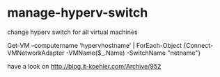 # manage-hyperv-switch
change hyperv switch for all virtual machines

Get-VM –computername ‘hypervhostname’ | ForEach-Object {Connect-VMNetworkAdapter -VMName($_.Name) -SwitchName "netname"}

have a look on 
http://blog.it-koehler.com/Archive/952

